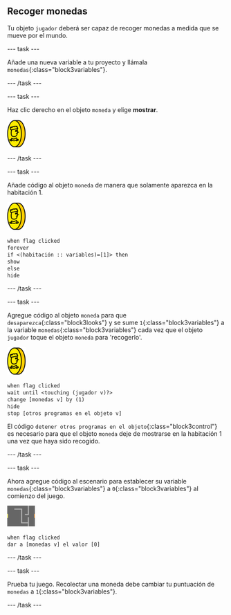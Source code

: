 ## Recoger monedas

Tu objeto `jugador` deberá ser capaz de recoger monedas a medida que se mueve por el mundo.

--- task ---

Añade una nueva variable a tu proyecto y llámala `monedas`{:class="block3variables"}.

--- /task ---

--- task ---

Haz clic derecho en el objeto `moneda` y elige **mostrar**.

![captura de pantalla](images/coin.png)

--- /task ---

--- task ---

Añade código al objeto `moneda` de manera que solamente aparezca en la habitación 1.

![screenshot](images/coin.png)

```blocks3
when flag clicked
forever
if <(habitación :: variables)=[1]> then
show
else
hide
```

--- /task ---

--- task ---

Agregue código al objeto `moneda` para que `desaparezca`{:class="block3looks"} y se sume `1`{:class="block3variables"} a la variable `monedas`{:class="block3variables"} cada vez que el objeto `jugador` toque el objeto `moneda` para 'recogerlo'.

![moneda](images/coin.png)

```blocks3
when flag clicked
wait until <touching (jugador v)?>
change [monedas v] by (1)
hide
stop [otros programas en el objeto v]
```

El código `detener otros programas en el objeto`{:class="block3control"} es necesario para que el objeto `moneda` deje de mostrarse en la habitación 1 una vez que haya sido recogido.

--- /task ---

--- task ---

Ahora agregue código al escenario para establecer su variable `monedas`{:class="block3variables"} a `0`{:class="block3variables"} al comienzo del juego.

![escenario](images/stage.png)

```blocks3
when flag clicked
dar a [monedas v] el valor [0]
```

--- /task ---

--- task ---

Prueba tu juego. Recolectar una moneda debe cambiar tu puntuación de `monedas` a `1`{:class="block3variables"}.

--- /task ---